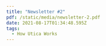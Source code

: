 ```yaml
---
title: "Newsletter #2"
pdf: /static/media/newsletter-2.pdf
date: 2021-08-17T01:34:48.595Z
tags:
  - How Utica Works
---
```

